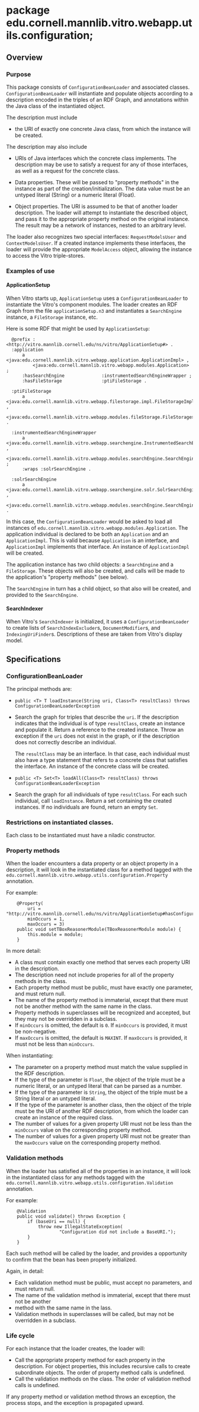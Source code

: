 # package edu.cornell.mannlib.vitro.webapp.utils.configuration;
## Overview
### Purpose
This package consists of `ConfigurationBeanLoader` and associated classes.
`ConfigurationBeanLoader` will instantiate and populate objects according to a 
description encoded in the triples of an RDF Graph, 
and annotations within the Java class of the instantiated object.

The description must include 

+ the URI of exactly one concrete Java class, from which the instance will be created.

The description may also include

+ URIs of Java interfaces which the concrete class implements. 
The description may be use to satisfy a request
for any of those interfaces, as well as a request for the concrete class.

+ Data properties. These will be passed to "property methods" in the instance
as part of the creation/initialization. The data value must be an untyped
literal (String) or a numeric literal (Float).

+ Object properties. The URI is assumed to be that of another loader description.
The loader will attempt to instantiate the described object, and pass it to 
the appropriate property method on the original instance. The result may be a
network of instances, nested to an arbitrary level.

The loader also recognizes two special interfaces: `RequestModelsUser` and `ContextModelsUser`.
If a created instance implements these interfaces, 
the loader will provide the appropriate `ModelAccess` object, 
allowing the instance to access the Vitro triple-stores.

### Examples of use

#### ApplicationSetup

When Vitro starts up, `ApplicationSetup` uses a `ConfigurationBeanLoader` to instantiate the Vitro's component modules. 
The loader creates an RDF Graph from the file `applicationSetup.n3` and instantiates a `SearchEngine` instance, 
a `FileStorage` instance, etc.

Here is some RDF that might be used by `ApplicationSetup`:

      @prefix : <http://vitro.mannlib.cornell.edu/ns/vitro/ApplicationSetup#> .
      :application 
          a   <java:edu.cornell.mannlib.vitro.webapp.application.ApplicationImpl> ,
              <java:edu.cornell.mannlib.vitro.webapp.modules.Application> ;
          :hasSearchEngine              :instrumentedSearchEngineWrapper ;
          :hasFileStorage               :ptiFileStorage .
      
      :ptiFileStorage 
          a   <java:edu.cornell.mannlib.vitro.webapp.filestorage.impl.FileStorageImplWrapper> ,
              <java:edu.cornell.mannlib.vitro.webapp.modules.fileStorage.FileStorage> .
      
      :instrumentedSearchEngineWrapper 
          a   <java:edu.cornell.mannlib.vitro.webapp.searchengine.InstrumentedSearchEngineWrapper> , 
              <java:edu.cornell.mannlib.vitro.webapp.modules.searchEngine.SearchEngine> ;
          :wraps :solrSearchEngine .
      
      :solrSearchEngine
          a   <java:edu.cornell.mannlib.vitro.webapp.searchengine.solr.SolrSearchEngine> ,
              <java:edu.cornell.mannlib.vitro.webapp.modules.searchEngine.SearchEngine> .

In this case, the `ConfigurationBeanLoader` would be asked to load all instances of 
`edu.cornell.mannlib.vitro.webapp.modules.Application`. 
The application individual is declared to be both an `Application` and an `ApplicationImpl`. 
This is valid because `Application` is an interface, and `ApplicationImpl` implements that interface.
An instance of `ApplicationImpl` will be created.

The application instance has two child objects: a `SearchEngine` and a `FileStorage`. 
These objects will also be created, and calls will be made to the application's "property methods" (see below).

The `SearchEngine` in turn has a child object, so that also will be created, and provided to the `SearchEngine`.

#### SearchIndexer

When Vitro's `SearchIndexer` is initialized, it uses a `ConfigurationBeanLoader` to create 
lists of `SearchIndexExcluder`s, `DocumentModifier`s, and `IndexingUriFinder`s. 
Descriptions of these are taken from Vitro's display model.

## Specifications

### ConfigurationBeanLoader
The principal methods are:

+ `public <T> T loadInstance(String uri, Class<T> resultClass) throws ConfigurationBeanLoaderException`
 + Search the graph for triples that describe the `uri`. 
   If the description indicates that the individual is of type `resultClass`, create an instance and populate it.
   Return a reference to the created instance. Throw an exception if the `uri` does not exist in the graph,
   or if the description does not correctly describe an individual.
   
     The `resultClass` may be an interface. In that case, each individual must also have a type statement that refers
     to a concrete class that satisfies the interface. An instance of the concrete class will be created. 
			
+ `public <T> Set<T> loadAll(Class<T> resultClass) throws ConfigurationBeanLoaderException`
 + Search the graph for all individuals of type `resultClass`. For each such individual, call `loadInstance`. 
   Return a set containing the created instances. If no individuals are found, return an empty `Set`.
   
### Restrictions on instantiated classes.
Each class to be instantiated must have a niladic constructor.

### Property methods
When the loader encounters a data property or an object property in a description, 
it will look in the instantiated class for a method tagged with the 
`edu.cornell.mannlib.vitro.webapp.utils.configuration.Property` annotation.

For example:

    	@Property(
    	    uri = "http://vitro.mannlib.cornell.edu/ns/vitro/ApplicationSetup#hasConfigurationTripleSource" 
    	    minOccurs = 1,
    	    maxOccurs = 3)
    	public void setTBoxReasonerModule(TBoxReasonerModule module) {
    	    this.module = module;
    	}
    	    
     
In more detail:

+ A class must contain exactly one method that serves each property URI in the description.
+ The description need not include properies for all of the property methods in the class.
+ Each property method must be public, must have exactly one parameter, and must return null.
+ The name of the property method is immaterial, except that there must not be another method
with the same name in the class.
+ Property methods in superclasses will be recognized and accepted, but they may not be
overridden in a subclass.
+ If `minOccurs` is omitted, the default is `0`. If `minOccurs` is provided, it must be non-negative.
+ If `maxOccurs` is omitted, the default is `MAXINT`. If `maxOccurs` is provided, it must not be less than `minOccurs`.

When instantiating:

+ The parameter on a property method must match the value supplied in the RDF description.
 + If the type of the parameter is `Float`, the object of the triple must be a numeric literal, or
an untyped literal that can be parsed as a number.
 + If the type of the parameter is `String`, the object of the triple must be a String literal or an untyped literal.
 + If the type of the parameter is another class, then the object of the triple must be the URI of
another RDF description, from which the loader can create an instance of the required class.
+ The number of values for a given property URI must not be less than the `minOccurs` value on the corresponding property method.
+ The number of values for a given property URI must not be greater than the `maxOccurs` value on the corresponding property method.

### Validation methods
When the loader has satisfied all of the properties in an instance, it will
look in the instantiated class for any methods tagged with the
`edu.cornell.mannlib.vitro.webapp.utils.configuration.Validation` annotation.

For example:

    	@Validation
    	public void validate() throws Exception {
        	if (baseUri == null) {
            	throw new IllegalStateException(
                    	"Configuration did not include a BaseURI.");
        	}
    	}

Each such method will be called by the loader, and provides a opportunity to
confirm that the bean has been properly initialized.

Again, in detail:

+ Each validation method must be public, must accept no parameters, and must return null.
+ The name of the validation method is immaterial, except that there must not be another 
+ method with the same name in the lass.
+ Validation methods in superclasses will be called, but may not be overridden in a subclass.

### Life cycle
For each instance that the loader creates, the loader will:

+ Call the appropriate property method for each property in the description. 
For object properties, this includes recursive calls to create subordinate objects.
The order of property method calls is undefined.
+ Call the validation methods on the class. The order of validation method calls is undefined.  

If any property method or validation method throws an exception, the process stops,
and the exception is propagated upward.